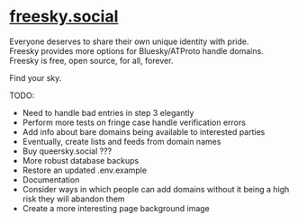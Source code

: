 # [freesky.social](https://freesky.social)

Everyone deserves to share their own unique identity with pride.  
Freesky provides more options for Bluesky/ATProto handle domains.  
Freesky is free, open source, for all, forever.  

Find your sky.

TODO:
- Need to handle bad entries in step 3 elegantly
- Perform more tests on fringe case handle verification errors
- Add info about bare domains being available to interested parties
- Eventually, create lists and feeds from domain names
- Buy queersky.social ???
- More robust database backups
- Restore an updated .env.example
- Documentation
- Consider ways in which people can add domains without it being a high risk they will abandon them
- Create a more interesting page background image
